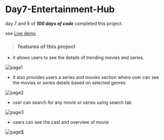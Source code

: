 # Day7-Entertainment-Hub

day 7 and 8  of ***100 days of code*** completed this project. 

see [Live demo](https://ranjithjupaka-entertainment-hub.netlify.app)

>### features of this project
- it allows users to see the details of trending movies and series.

![page1](https://github.com/ranjithcoder/Day7-Entertainment-Hub/blob/main/screenshots/1.png)

- it also provides users a series and movies section where user can see the movies or series details based on selected genres

![page2](https://github.com/ranjithcoder/Day7-Entertainment-Hub/blob/main/screenshots/2.png)

- user can search for any movie or series using search tab

![page3](https://github.com/ranjithcoder/Day7-Entertainment-Hub/blob/main/screenshots/3.png)

- users can see the cast and overview of movie 

![page$](https://github.com/ranjithcoder/Day7-Entertainment-Hub/blob/main/screenshots/4.png)
